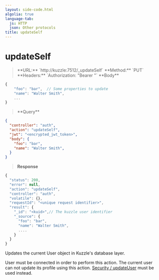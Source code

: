 ```yaml
---
layout: side-code.html
algolia: true
language-tab:
  js: HTTP
  json: Other protocols
title: updateSelf
---
```


# updateSelf

<blockquote class="js">
<p>
**URL:** `http://kuzzle:7512/_updateSelf`  
**Method:** `PUT`  
**Headers:** `Authorization: "Bearer <encrypted_jwt_token>"`  
**Body**
</p>
</blockquote>

<section class="http"></section>

```js
{
    "foo": "bar",  // Some properties to update
    "name": "Walter Smith",
    ...
}
```

<blockquote class="json">
<p>
**Query**
</p>
</blockquote>

```json
{
  "controller": "auth",
  "action": "updateSelf",
  "jwt": "<encrypted_jwt_token>",
  "body": {
    "foo": "bar",        
    "name": "Walter Smith",
  }
}
```

>**Response**

```javascript
{
  "status": 200,
  "error": null,
  "action": "updateSelf",
  "controller": "auth",
  "volatile": {},
  "requestId": "<unique request identifier>",
  "result": {
    "_id": "<kuid>",// The kuzzle user identifier
    "_source": {
      "foo": "bar",
      "name": "Walter Smith",
      ....
    }
  }
}
```

Updates the current User object in Kuzzle's database layer.

<aside class="notice">
  User must be connected in order to perform this action.
  The current user can not update its profile using this action.
  <a href="/api-documentation/controller-security/update-user">Security / updateUser</a> must be used instead.
</aside>
